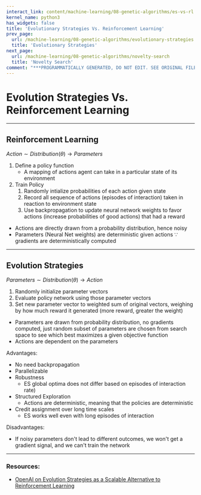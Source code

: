 ```yaml
---
interact_link: content/machine-learning/08-genetic-algorithms/es-vs-rl.ipynb
kernel_name: python3
has_widgets: false
title: 'Evolutionary Strategies Vs. Reinforcement Learning'
prev_page:
  url: /machine-learning/08-genetic-algorithms/evolutionary-strategies
  title: 'Evolutionary Strategies'
next_page:
  url: /machine-learning/08-genetic-algorithms/novelty-search
  title: 'Novelty Search'
comment: "***PROGRAMMATICALLY GENERATED, DO NOT EDIT. SEE ORIGINAL FILES IN /content***"
---
```



# Evolution Strategies Vs. Reinforcement Learning



---
## Reinforcement Learning
$Action \sim Distribution(\theta) \rightarrow Parameters$

1. Define a policy function
    - A mapping of actions agent can take in a particular state of its environment
2. Train Policy
    1. Randomly intialize probabilities of each action given state
    2. Record all sequence of actions (episodes of interaction) taken in reaction to environment state 
    3. Use backpropagation to update neural network weights to favor actions (increase probabilities of good actions) that had a reward
    
    
- Actions are directly drawn from a probability distribution, hence noisy
- Parameters (Neural Net weights) are deterministic given actions $\because$ gradients are deterministically computed



---
## Evolution Strategies



$Parameters \sim Distribution(\theta) \rightarrow Action$

1. Randomly initialize parameter vectors
2. Evaluate policy network using those parameter vectors
3. Set new parameter vector to weighted sum of original vectors, weighing by how much reward it generated (more reward, greater the weight)


- Parameters are drawn from probability distribution, no gradients computed, just random subset of parameters are chosen from search space to see which best maximizes a given objective function
- Actions are dependent on the parameters

Advantages:
- No need backpropagation
- Parallelizable
- Robustness
    - ES global optima does not differ based on episodes of interaction rate)
- Structured Exploration
    - Actions are deterministic, meaning that the policies are deterministic
- Credit assignment over long time scales
    - ES works well even with long episodes of interaction
    
Disadvantages:
- If noisy parameters don't lead to different outcomes, we won't get a gradient signal, and we can't train the network



---
### Resources:
- [OpenAI on Evolution Strategies as a Scalable Alternative to Reinforcement Learning](https://openai.com/blog/evolution-strategies/)

